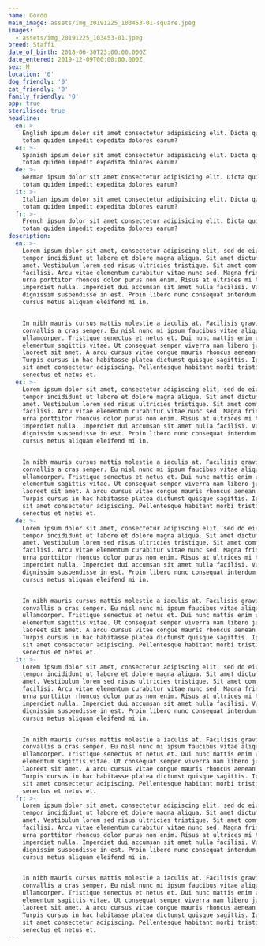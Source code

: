 ```yaml
---
name: Gordo
main_image: assets/img_20191225_103453-01-square.jpeg
images:
  - assets/img_20191225_103453-01.jpeg
breed: Staffi
date_of_birth: 2018-06-30T23:00:00.000Z
date_entered: 2019-12-09T00:00:00.000Z
sex: M
location: '0'
dog_friendly: '0'
cat_friendly: '0'
family_friendly: '0'
ppp: true
sterilised: true
headline:
  en: >-
    English ipsum dolor sit amet consectetur adipisicing elit. Dicta quibusdam
    totam quidem impedit expedita dolores earum?
  es: >-
    Spanish ipsum dolor sit amet consectetur adipisicing elit. Dicta quibusdam
    totam quidem impedit expedita dolores earum?
  de: >-
    German ipsum dolor sit amet consectetur adipisicing elit. Dicta quibusdam
    totam quidem impedit expedita dolores earum?
  it: >-
    Italian ipsum dolor sit amet consectetur adipisicing elit. Dicta quibusdam
    totam quidem impedit expedita dolores earum?
  fr: >-
    French ipsum dolor sit amet consectetur adipisicing elit. Dicta quibusdam
    totam quidem impedit expedita dolores earum?
description:
  en: >-
    Lorem ipsum dolor sit amet, consectetur adipiscing elit, sed do eiusmod
    tempor incididunt ut labore et dolore magna aliqua. Sit amet dictum sit
    amet. Vestibulum lorem sed risus ultricies tristique. Sit amet commodo nulla
    facilisi. Arcu vitae elementum curabitur vitae nunc sed. Magna fringilla
    urna porttitor rhoncus dolor purus non enim. Risus at ultrices mi tempus
    imperdiet nulla. Imperdiet dui accumsan sit amet nulla facilisi. Vulputate
    dignissim suspendisse in est. Proin libero nunc consequat interdum. Id
    cursus metus aliquam eleifend mi in.


    In nibh mauris cursus mattis molestie a iaculis at. Facilisis gravida neque
    convallis a cras semper. Eu nisl nunc mi ipsum faucibus vitae aliquet nec
    ullamcorper. Tristique senectus et netus et. Dui nunc mattis enim ut tellus
    elementum sagittis vitae. Ut consequat semper viverra nam libero justo
    laoreet sit amet. A arcu cursus vitae congue mauris rhoncus aenean vel elit.
    Turpis cursus in hac habitasse platea dictumst quisque sagittis. Ipsum dolor
    sit amet consectetur adipiscing. Pellentesque habitant morbi tristique
    senectus et netus et.
  es: >-
    Lorem ipsum dolor sit amet, consectetur adipiscing elit, sed do eiusmod
    tempor incididunt ut labore et dolore magna aliqua. Sit amet dictum sit
    amet. Vestibulum lorem sed risus ultricies tristique. Sit amet commodo nulla
    facilisi. Arcu vitae elementum curabitur vitae nunc sed. Magna fringilla
    urna porttitor rhoncus dolor purus non enim. Risus at ultrices mi tempus
    imperdiet nulla. Imperdiet dui accumsan sit amet nulla facilisi. Vulputate
    dignissim suspendisse in est. Proin libero nunc consequat interdum. Id
    cursus metus aliquam eleifend mi in.


    In nibh mauris cursus mattis molestie a iaculis at. Facilisis gravida neque
    convallis a cras semper. Eu nisl nunc mi ipsum faucibus vitae aliquet nec
    ullamcorper. Tristique senectus et netus et. Dui nunc mattis enim ut tellus
    elementum sagittis vitae. Ut consequat semper viverra nam libero justo
    laoreet sit amet. A arcu cursus vitae congue mauris rhoncus aenean vel elit.
    Turpis cursus in hac habitasse platea dictumst quisque sagittis. Ipsum dolor
    sit amet consectetur adipiscing. Pellentesque habitant morbi tristique
    senectus et netus et.
  de: >-
    Lorem ipsum dolor sit amet, consectetur adipiscing elit, sed do eiusmod
    tempor incididunt ut labore et dolore magna aliqua. Sit amet dictum sit
    amet. Vestibulum lorem sed risus ultricies tristique. Sit amet commodo nulla
    facilisi. Arcu vitae elementum curabitur vitae nunc sed. Magna fringilla
    urna porttitor rhoncus dolor purus non enim. Risus at ultrices mi tempus
    imperdiet nulla. Imperdiet dui accumsan sit amet nulla facilisi. Vulputate
    dignissim suspendisse in est. Proin libero nunc consequat interdum. Id
    cursus metus aliquam eleifend mi in.


    In nibh mauris cursus mattis molestie a iaculis at. Facilisis gravida neque
    convallis a cras semper. Eu nisl nunc mi ipsum faucibus vitae aliquet nec
    ullamcorper. Tristique senectus et netus et. Dui nunc mattis enim ut tellus
    elementum sagittis vitae. Ut consequat semper viverra nam libero justo
    laoreet sit amet. A arcu cursus vitae congue mauris rhoncus aenean vel elit.
    Turpis cursus in hac habitasse platea dictumst quisque sagittis. Ipsum dolor
    sit amet consectetur adipiscing. Pellentesque habitant morbi tristique
    senectus et netus et.
  it: >-
    Lorem ipsum dolor sit amet, consectetur adipiscing elit, sed do eiusmod
    tempor incididunt ut labore et dolore magna aliqua. Sit amet dictum sit
    amet. Vestibulum lorem sed risus ultricies tristique. Sit amet commodo nulla
    facilisi. Arcu vitae elementum curabitur vitae nunc sed. Magna fringilla
    urna porttitor rhoncus dolor purus non enim. Risus at ultrices mi tempus
    imperdiet nulla. Imperdiet dui accumsan sit amet nulla facilisi. Vulputate
    dignissim suspendisse in est. Proin libero nunc consequat interdum. Id
    cursus metus aliquam eleifend mi in.


    In nibh mauris cursus mattis molestie a iaculis at. Facilisis gravida neque
    convallis a cras semper. Eu nisl nunc mi ipsum faucibus vitae aliquet nec
    ullamcorper. Tristique senectus et netus et. Dui nunc mattis enim ut tellus
    elementum sagittis vitae. Ut consequat semper viverra nam libero justo
    laoreet sit amet. A arcu cursus vitae congue mauris rhoncus aenean vel elit.
    Turpis cursus in hac habitasse platea dictumst quisque sagittis. Ipsum dolor
    sit amet consectetur adipiscing. Pellentesque habitant morbi tristique
    senectus et netus et.
  fr: >-
    Lorem ipsum dolor sit amet, consectetur adipiscing elit, sed do eiusmod
    tempor incididunt ut labore et dolore magna aliqua. Sit amet dictum sit
    amet. Vestibulum lorem sed risus ultricies tristique. Sit amet commodo nulla
    facilisi. Arcu vitae elementum curabitur vitae nunc sed. Magna fringilla
    urna porttitor rhoncus dolor purus non enim. Risus at ultrices mi tempus
    imperdiet nulla. Imperdiet dui accumsan sit amet nulla facilisi. Vulputate
    dignissim suspendisse in est. Proin libero nunc consequat interdum. Id
    cursus metus aliquam eleifend mi in.


    In nibh mauris cursus mattis molestie a iaculis at. Facilisis gravida neque
    convallis a cras semper. Eu nisl nunc mi ipsum faucibus vitae aliquet nec
    ullamcorper. Tristique senectus et netus et. Dui nunc mattis enim ut tellus
    elementum sagittis vitae. Ut consequat semper viverra nam libero justo
    laoreet sit amet. A arcu cursus vitae congue mauris rhoncus aenean vel elit.
    Turpis cursus in hac habitasse platea dictumst quisque sagittis. Ipsum dolor
    sit amet consectetur adipiscing. Pellentesque habitant morbi tristique
    senectus et netus et.
---
```


